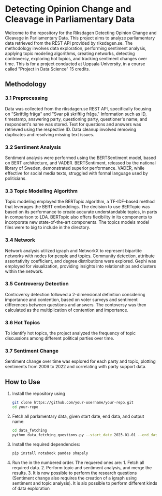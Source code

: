 # Detecting Opinion Change and Cleavage in Parliamentary Data

Welcome to the repository for the Riksdagen Detecting Opinion Change and Cleavage in Parliamentary Data. This project aims to analyze parliamentary data retrieved from the REST API provided by riksdagen.se. The methodology involves data exploration, performing sentiment analysis, applying topic modeling algorithms, creating networks, detecting controversy, exploring hot topics, and tracking sentiment changes over time. This is for a project conducted at Uppsala University, in a course called "Project in Data Science" 15 credits.

## Methodology

### 3.1 Preprocessing

Data was collected from the riksdagen.se REST API, specifically focusing on "Skriftlig fråga" and "Svar på skriftlig fråga." Information such as ID, timestamp, answering party, questioning party, questioner's name, and respondent's name was stored. Text for questions and answers was retrieved using the respective ID. Data cleanup involved removing duplicates and resolving missing text issues.

### 3.2 Sentiment Analysis

Sentiment analysis were performed using the BERTSentiment model, based on BERT architecture, and VADER. BERTSentiment, released by the national library of Sweden, demonstrated superior performance. VADER, while effective for social media texts, struggled with formal language used by politicians.

### 3.3 Topic Modelling Algorithm

Topic modeling employed the BERTopic algorithm, a TF-IDF-based method that leverages the BERT embeddings. The decision to use BERTopic was based on its performance to create accurate understandable topics, in parts in comparison to LDA. BERTopic also offers flexibility in its components to incorporate new state-of-the-art components. The topics models model files were to big to include in the directory.

### 3.4 Network

Network analysis utilized igraph and NetworkX to represent bipartite networks with nodes for people and topics. Community detection, attribute assortativity coefficient, and degree distributions were explored. Gephi was employed for visualization, providing insights into relationships and clusters within the network.

### 3.5 Controversy Detection

Controversy detection followed a 2-dimensional definition considering importance and contention, based on voter surveys and sentiment differences between questions and answers. The contoversy was then calculated as the multiplication of contention and importance.

### 3.6 Hot Topics

To identify hot topics, the project analyzed the frequency of topic discussions among different political parties over time.

### 3.7 Sentiment Change

Sentiment change over time was explored for each party and topic, plotting sentiments from 2006 to 2022 and correlating with party support data.

## How to Use

1. Install the repository using

    ```bash
    git clone https://github.com/your-username/your-repo.git
    cd your-repo
    ```
    
2. Fetch all parlamentary data, given start date, end data, and output name:

    ```bash
    cd data_fetching
    python data_fetching_questions.py --start_date 2023-01-01 --end_date 2023-12-31 --output_name output_data
    ```
    
3. Install the required dependencies:

    ```bash
    pip install notebook pandas shapely
    ```

4. Run the in the numbered order. The requered ones are: 1. Fetch all required data. 2. Perform topic and sentiment analysis, and merge the results. 3. It is now possible to perform the research questions (Sentiment change also requires the creation of a igraph using sentiment and topic analysis). It is alo possible to perform different kinds of data exploration
